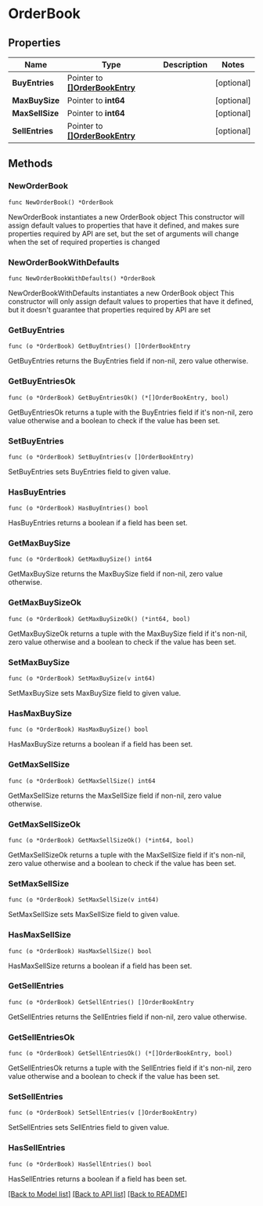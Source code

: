 # OrderBook

## Properties

Name | Type | Description | Notes
------------ | ------------- | ------------- | -------------
**BuyEntries** | Pointer to [**[]OrderBookEntry**](OrderBookEntry.md) |  | [optional] 
**MaxBuySize** | Pointer to **int64** |  | [optional] 
**MaxSellSize** | Pointer to **int64** |  | [optional] 
**SellEntries** | Pointer to [**[]OrderBookEntry**](OrderBookEntry.md) |  | [optional] 

## Methods

### NewOrderBook

`func NewOrderBook() *OrderBook`

NewOrderBook instantiates a new OrderBook object
This constructor will assign default values to properties that have it defined,
and makes sure properties required by API are set, but the set of arguments
will change when the set of required properties is changed

### NewOrderBookWithDefaults

`func NewOrderBookWithDefaults() *OrderBook`

NewOrderBookWithDefaults instantiates a new OrderBook object
This constructor will only assign default values to properties that have it defined,
but it doesn't guarantee that properties required by API are set

### GetBuyEntries

`func (o *OrderBook) GetBuyEntries() []OrderBookEntry`

GetBuyEntries returns the BuyEntries field if non-nil, zero value otherwise.

### GetBuyEntriesOk

`func (o *OrderBook) GetBuyEntriesOk() (*[]OrderBookEntry, bool)`

GetBuyEntriesOk returns a tuple with the BuyEntries field if it's non-nil, zero value otherwise
and a boolean to check if the value has been set.

### SetBuyEntries

`func (o *OrderBook) SetBuyEntries(v []OrderBookEntry)`

SetBuyEntries sets BuyEntries field to given value.

### HasBuyEntries

`func (o *OrderBook) HasBuyEntries() bool`

HasBuyEntries returns a boolean if a field has been set.

### GetMaxBuySize

`func (o *OrderBook) GetMaxBuySize() int64`

GetMaxBuySize returns the MaxBuySize field if non-nil, zero value otherwise.

### GetMaxBuySizeOk

`func (o *OrderBook) GetMaxBuySizeOk() (*int64, bool)`

GetMaxBuySizeOk returns a tuple with the MaxBuySize field if it's non-nil, zero value otherwise
and a boolean to check if the value has been set.

### SetMaxBuySize

`func (o *OrderBook) SetMaxBuySize(v int64)`

SetMaxBuySize sets MaxBuySize field to given value.

### HasMaxBuySize

`func (o *OrderBook) HasMaxBuySize() bool`

HasMaxBuySize returns a boolean if a field has been set.

### GetMaxSellSize

`func (o *OrderBook) GetMaxSellSize() int64`

GetMaxSellSize returns the MaxSellSize field if non-nil, zero value otherwise.

### GetMaxSellSizeOk

`func (o *OrderBook) GetMaxSellSizeOk() (*int64, bool)`

GetMaxSellSizeOk returns a tuple with the MaxSellSize field if it's non-nil, zero value otherwise
and a boolean to check if the value has been set.

### SetMaxSellSize

`func (o *OrderBook) SetMaxSellSize(v int64)`

SetMaxSellSize sets MaxSellSize field to given value.

### HasMaxSellSize

`func (o *OrderBook) HasMaxSellSize() bool`

HasMaxSellSize returns a boolean if a field has been set.

### GetSellEntries

`func (o *OrderBook) GetSellEntries() []OrderBookEntry`

GetSellEntries returns the SellEntries field if non-nil, zero value otherwise.

### GetSellEntriesOk

`func (o *OrderBook) GetSellEntriesOk() (*[]OrderBookEntry, bool)`

GetSellEntriesOk returns a tuple with the SellEntries field if it's non-nil, zero value otherwise
and a boolean to check if the value has been set.

### SetSellEntries

`func (o *OrderBook) SetSellEntries(v []OrderBookEntry)`

SetSellEntries sets SellEntries field to given value.

### HasSellEntries

`func (o *OrderBook) HasSellEntries() bool`

HasSellEntries returns a boolean if a field has been set.


[[Back to Model list]](../README.md#documentation-for-models) [[Back to API list]](../README.md#documentation-for-api-endpoints) [[Back to README]](../README.md)


